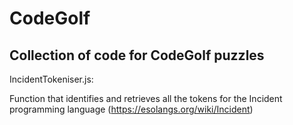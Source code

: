# CodeGolf

## Collection of code for CodeGolf puzzles


IncidentTokeniser.js:

  Function that identifies and retrieves all the tokens for the Incident programming language (https://esolangs.org/wiki/Incident)
